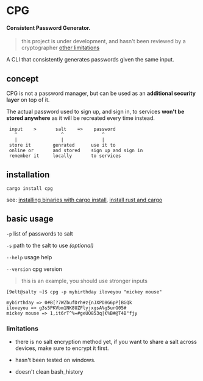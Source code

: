 # CPG
#### Consistent Password Generator.

> this project is under development, and hasn't been reviewed by a cryptographer [other limitations](#limitations)

A CLI that consistently generates passwords given the same input.

## concept

CPG is not a password manager, but can be used
as an **additional security layer** on top of it.

The actual password used to sign up, and sign in, to services
**won't be stored anywhere** as it will be recreated every time instead.

```
 input    >       salt    =>    password
   ^                ^              ^
   |                |              |
 store it        genrated      use it to 
 online or       and stored    sign up and sign in
 remember it     locally       to services
```

## installation

```
cargo install cpg
```
see: 
[installing binaries with cargo install](https://doc.rust-lang.org/book/ch14-04-installing-binaries.html), [install rust and cargo](https://doc.rust-lang.org/cargo/getting-started/installation.html)

## basic usage

`-p` list of passwords to salt

`-s` path to the salt to use *(optional)*

`--help` usage help

`--version` cpg version

> this is an example, you should use stronger inputs

```
[9elt@salty ~]$ cpg -p mybirthday iloveyou "mickey mouse"

mybirthday => 0#B[?7WZbufDrh#z{nJXPD8G6pP]BGQk
iloveyou => g3s5PKVbm1NK8UZFlyjxgsA%g5urG05#
mickey mouse => 1,it6rT^%=#geUO853q|€%B#@T4B"fjy
```

### limitations

* there is no salt encryption method yet,
if you want to share a salt across devices, make sure
to encrypt it first.

* hasn't been tested on windows.

* doesn't clean bash_history
